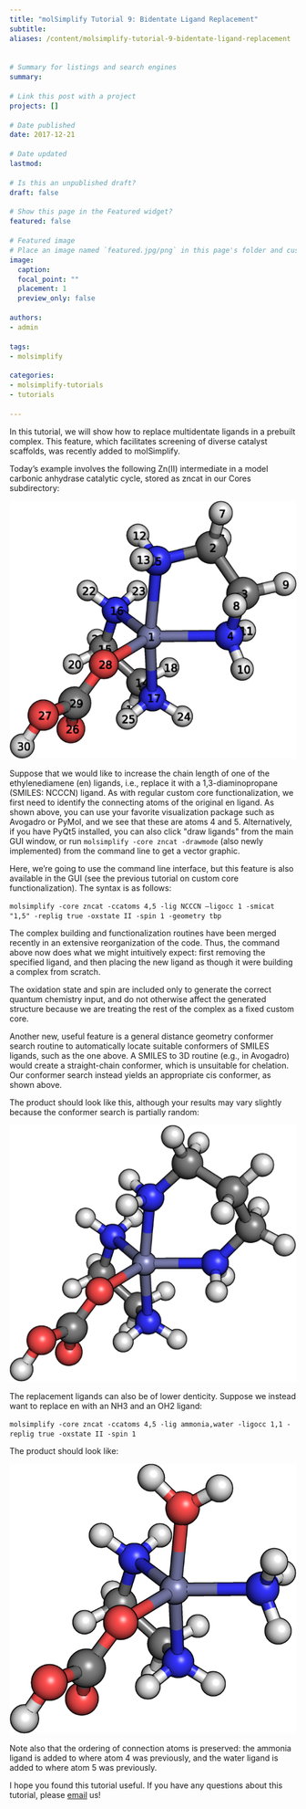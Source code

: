 ```yaml
---
title: "molSimplify Tutorial 9: Bidentate Ligand Replacement"
subtitle:
aliases: /content/molsimplify-tutorial-9-bidentate-ligand-replacement
 

# Summary for listings and search engines
summary: 

# Link this post with a project
projects: []

# Date published
date: 2017-12-21

# Date updated
lastmod: 

# Is this an unpublished draft?
draft: false

# Show this page in the Featured widget?
featured: false

# Featured image
# Place an image named `featured.jpg/png` in this page's folder and customize its options here.
image:
  caption: 
  focal_point: ""
  placement: 1
  preview_only: false

authors:
- admin

tags:
- molsimplify

categories:
- molsimplify-tutorials
- tutorials

---
```

In this tutorial, we will show how to replace multidentate ligands in a prebuilt complex. This feature, which facilitates screening of diverse catalyst scaffolds, was recently added to molSimplify.


Today’s example involves the following Zn(II) intermediate in a model carbonic anhydrase catalytic cycle, stored as zncat in our Cores subdirectory:


![](8_1.png)


Suppose that we would like to increase the chain length of one of the ethylenediamene (en) ligands, i.e., replace it with a 1,3-diaminopropane (SMILES: NCCCN) ligand. As with regular custom core functionalization, we first need to identify the connecting atoms of the original en ligand. As shown above, you can use your favorite visualization package such as Avogadro or PyMol, and we see that these are atoms 4 and 5. Alternatively, if you have PyQt5 installed, you can also click "draw ligands" from the main GUI window, or run `molsimplify -core zncat -drawmode` (also newly implemented) from the command line to get a vector graphic.


Here, we’re going to use the command line interface, but this feature is also available in the GUI (see the previous tutorial on custom core functionalization). The syntax is as follows:



`molsimplify -core zncat -ccatoms 4,5 -lig NCCCN –ligocc 1 -smicat "1,5" -replig true -oxstate II -spin 1 -geometry tbp`


The complex building and functionalization routines have been merged recently in an extensive reorganization of the code. Thus, the command above now does what we might intuitively expect: first removing the specified ligand, and then placing the new ligand as though it were building a complex from scratch.


The oxidation state and spin are included only to generate the correct quantum chemistry input, and do not otherwise affect the generated structure because we are treating the rest of the complex as a fixed custom core.


Another new, useful feature is a general distance geometry conformer search routine to automatically locate suitable conformers of SMILES ligands, such as the one above. A SMILES to 3D routine (e.g., in Avogadro) would create a straight-chain conformer, which is unsuitable for chelation. Our conformer search instead yields an appropriate cis conformer, as shown above.


The product should look like this, although your results may vary slightly because the conformer search is partially random:


![](8_2.png)


The replacement ligands can also be of lower denticity. Suppose we instead want to replace en with an NH3 and an OH2 ligand:


`molsimplify -core zncat -ccatoms 4,5 -lig ammonia,water -ligocc 1,1 -replig true -oxstate II -spin 1`


The product should look like:


![](8_3.png)


Note also that the ordering of connection atoms is preserved: the ammonia ligand is added to where atom 4 was previously, and the water ligand is added to where atom 5 was previously.


I hope you found this tutorial useful. If you have any questions about this tutorial, please [email](mailto:molsimplify@mit.edu?subject=mol%20simplify%20tutorial%209%20questions)  us!


